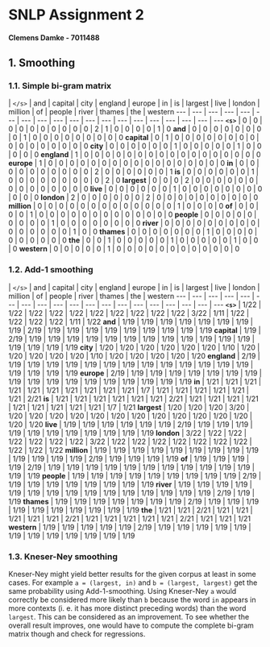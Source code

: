 # SNLP Assignment 2
#### Clemens Damke - 7011488

## 1. Smoothing

### 1.1. Simple bi-gram matrix

| `</s>` | and | capital | city | england | europe | in | is | largest | live | london | million | of | people | river | thames | the | western
--- | --- | --- | --- | --- | --- | --- | --- | --- | --- | --- | --- | --- | --- | --- | --- | --- | --- | ---
**`<s>`** | 0 | 0 | 0 | 0 | 0 | 0 | 0 | 0 | 0 | 0 | 2 | 1 | 0 | 0 | 0 | 0 | 1 | 0
**and** | 0 | 0 | 0 | 0 | 0 | 0 | 0 | 0 | 1 | 0 | 0 | 0 | 0 | 0 | 0 | 0 | 0 | 0
**capital** | 0 | 1 | 0 | 0 | 0 | 0 | 0 | 0 | 0 | 0 | 0 | 0 | 0 | 0 | 0 | 0 | 0 | 0
**city** | 0 | 0 | 0 | 0 | 0 | 0 | 1 | 0 | 0 | 0 | 0 | 0 | 1 | 0 | 0 | 0 | 0 | 0
**england** | 1 | 0 | 0 | 0 | 0 | 0 | 0 | 0 | 0 | 0 | 0 | 0 | 0 | 0 | 0 | 0 | 0 | 0
**europe** | 1 | 0 | 0 | 0 | 0 | 0 | 0 | 0 | 0 | 0 | 0 | 0 | 0 | 0 | 0 | 0 | 0 | 0
**in** | 0 | 0 | 0 | 0 | 0 | 0 | 0 | 0 | 0 | 0 | 2 | 0 | 0 | 0 | 0 | 0 | 0 | 1
**is** | 0 | 0 | 0 | 0 | 0 | 0 | 1 | 0 | 0 | 0 | 0 | 0 | 0 | 0 | 0 | 0 | 2 | 0
**largest** | 0 | 0 | 0 | 2 | 0 | 0 | 0 | 0 | 0 | 0 | 0 | 0 | 0 | 0 | 0 | 0 | 0 | 0
**live** | 0 | 0 | 0 | 0 | 0 | 0 | 1 | 0 | 0 | 0 | 0 | 0 | 0 | 0 | 0 | 0 | 0 | 0
**london** | 2 | 0 | 0 | 0 | 0 | 0 | 0 | 2 | 0 | 0 | 0 | 0 | 0 | 0 | 0 | 0 | 0 | 0
**million** | 0 | 0 | 0 | 0 | 0 | 0 | 0 | 0 | 0 | 0 | 0 | 0 | 0 | 1 | 0 | 0 | 0 | 0
**of** | 0 | 0 | 0 | 0 | 1 | 0 | 0 | 0 | 0 | 0 | 0 | 0 | 0 | 0 | 0 | 0 | 0 | 0
**people** | 0 | 0 | 0 | 0 | 0 | 0 | 0 | 0 | 0 | 1 | 0 | 0 | 0 | 0 | 0 | 0 | 0 | 0
**river** | 0 | 0 | 0 | 0 | 0 | 0 | 0 | 0 | 0 | 0 | 0 | 0 | 0 | 0 | 0 | 1 | 0 | 0
**thames** | 0 | 0 | 0 | 0 | 0 | 0 | 0 | 1 | 0 | 0 | 0 | 0 | 0 | 0 | 0 | 0 | 0 | 0
**the** | 0 | 0 | 1 | 0 | 0 | 0 | 0 | 0 | 1 | 0 | 0 | 0 | 0 | 0 | 1 | 0 | 0 | 0
**western** | 0 | 0 | 0 | 0 | 0 | 1 | 0 | 0 | 0 | 0 | 0 | 0 | 0 | 0 | 0 | 0 | 0 | 0

### 1.2. Add-1 smoothing

| `</s>` | and | capital | city | england | europe | in | is | largest | live | london | million | of | people | river | thames | the | western
--- | --- | --- | --- | --- | --- | --- | --- | --- | --- | --- | --- | --- | --- | --- | --- | --- | --- | ---
**`<s>`** | 1/22 | 1/22 | 1/22 | 1/22 | 1/22 | 1/22 | 1/22 | 1/22 | 1/22 | 1/22 | 3/22 | 1/11 | 1/22 | 1/22 | 1/22 | 1/22 | 1/11 | 1/22
**and** | 1/19 | 1/19 | 1/19 | 1/19 | 1/19 | 1/19 | 1/19 | 1/19 | 2/19 | 1/19 | 1/19 | 1/19 | 1/19 | 1/19 | 1/19 | 1/19 | 1/19 | 1/19
**capital** | 1/19 | 2/19 | 1/19 | 1/19 | 1/19 | 1/19 | 1/19 | 1/19 | 1/19 | 1/19 | 1/19 | 1/19 | 1/19 | 1/19 | 1/19 | 1/19 | 1/19 | 1/19
**city** | 1/20 | 1/20 | 1/20 | 1/20 | 1/20 | 1/20 | 1/10 | 1/20 | 1/20 | 1/20 | 1/20 | 1/20 | 1/10 | 1/20 | 1/20 | 1/20 | 1/20 | 1/20
**england** | 2/19 | 1/19 | 1/19 | 1/19 | 1/19 | 1/19 | 1/19 | 1/19 | 1/19 | 1/19 | 1/19 | 1/19 | 1/19 | 1/19 | 1/19 | 1/19 | 1/19 | 1/19
**europe** | 2/19 | 1/19 | 1/19 | 1/19 | 1/19 | 1/19 | 1/19 | 1/19 | 1/19 | 1/19 | 1/19 | 1/19 | 1/19 | 1/19 | 1/19 | 1/19 | 1/19 | 1/19
**in** | 1/21 | 1/21 | 1/21 | 1/21 | 1/21 | 1/21 | 1/21 | 1/21 | 1/21 | 1/21 | 1/7 | 1/21 | 1/21 | 1/21 | 1/21 | 1/21 | 1/21 | 2/21
**is** | 1/21 | 1/21 | 1/21 | 1/21 | 1/21 | 1/21 | 2/21 | 1/21 | 1/21 | 1/21 | 1/21 | 1/21 | 1/21 | 1/21 | 1/21 | 1/21 | 1/7 | 1/21
**largest** | 1/20 | 1/20 | 1/20 | 3/20 | 1/20 | 1/20 | 1/20 | 1/20 | 1/20 | 1/20 | 1/20 | 1/20 | 1/20 | 1/20 | 1/20 | 1/20 | 1/20 | 1/20
**live** | 1/19 | 1/19 | 1/19 | 1/19 | 1/19 | 1/19 | 2/19 | 1/19 | 1/19 | 1/19 | 1/19 | 1/19 | 1/19 | 1/19 | 1/19 | 1/19 | 1/19 | 1/19
**london** | 3/22 | 1/22 | 1/22 | 1/22 | 1/22 | 1/22 | 1/22 | 3/22 | 1/22 | 1/22 | 1/22 | 1/22 | 1/22 | 1/22 | 1/22 | 1/22 | 1/22 | 1/22
**million** | 1/19 | 1/19 | 1/19 | 1/19 | 1/19 | 1/19 | 1/19 | 1/19 | 1/19 | 1/19 | 1/19 | 1/19 | 1/19 | 2/19 | 1/19 | 1/19 | 1/19 | 1/19
**of** | 1/19 | 1/19 | 1/19 | 1/19 | 2/19 | 1/19 | 1/19 | 1/19 | 1/19 | 1/19 | 1/19 | 1/19 | 1/19 | 1/19 | 1/19 | 1/19 | 1/19 | 1/19
**people** | 1/19 | 1/19 | 1/19 | 1/19 | 1/19 | 1/19 | 1/19 | 1/19 | 1/19 | 2/19 | 1/19 | 1/19 | 1/19 | 1/19 | 1/19 | 1/19 | 1/19 | 1/19
**river** | 1/19 | 1/19 | 1/19 | 1/19 | 1/19 | 1/19 | 1/19 | 1/19 | 1/19 | 1/19 | 1/19 | 1/19 | 1/19 | 1/19 | 1/19 | 2/19 | 1/19 | 1/19
**thames** | 1/19 | 1/19 | 1/19 | 1/19 | 1/19 | 1/19 | 1/19 | 2/19 | 1/19 | 1/19 | 1/19 | 1/19 | 1/19 | 1/19 | 1/19 | 1/19 | 1/19 | 1/19
**the** | 1/21 | 1/21 | 2/21 | 1/21 | 1/21 | 1/21 | 1/21 | 1/21 | 2/21 | 1/21 | 1/21 | 1/21 | 1/21 | 1/21 | 2/21 | 1/21 | 1/21 | 1/21
**western** | 1/19 | 1/19 | 1/19 | 1/19 | 1/19 | 2/19 | 1/19 | 1/19 | 1/19 | 1/19 | 1/19 | 1/19 | 1/19 | 1/19 | 1/19 | 1/19 | 1/19 | 1/19

### 1.3. Kneser-Ney smoothing

Kneser-Ney might yield better results for the given corpus at least in some cases.
For example `a = (largest, in)` and `b = (largest, largest)` get the same probability using Add-1-smoothing.
Using Kneser-Ney `a` would correctly be considered more likely than `b` because the word `in` appears in more contexts (i. e. it has more distinct preceding words) than the word `largest`.
This can be considered as an improvement.
To see whether the overall result improves, one would have to compute the complete bi-gram matrix though and check for regressions.
